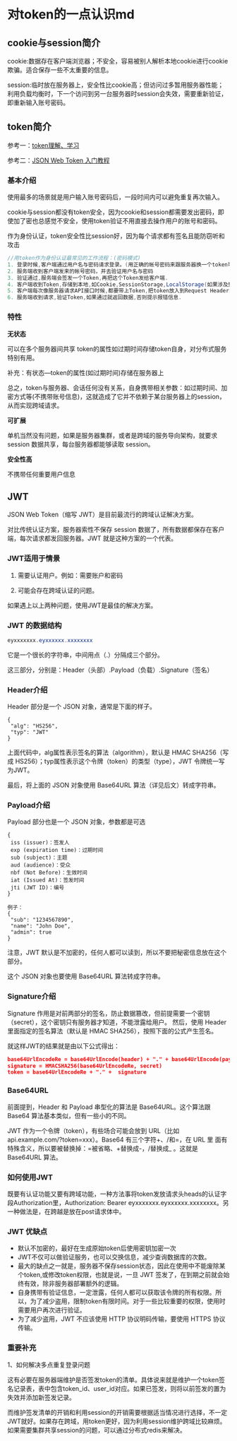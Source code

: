 # 对token的一点认识md

## cookie与session简介

cookie:数据存在客户端浏览器；不安全，容易被别人解析本地cookie进行cookie欺骗。适合保存一些不太重要的信息。

session:临时放在服务器上，安全性比cookie高；但访问过多暂用服务器性能；利用负载均衡时，下一个访问到另一台服务器时session会失效，需要重新验证，即重新输入账号密码。

## token简介

参考一：[token理解、学习](https://www.xgllseo.com/?p=6393)

参考二：[JSON Web Token 入门教程](http://www.ruanyifeng.com/blog/2018/07/json_web_token-tutorial.html)

### **基本介绍**

使用最多的场景就是用户输入账号密码后，一段时间内可以避免重复再次输入。

cookie与session都没有token安全，因为cookie和session都需要发出密码，即使加了密也总感觉不安全，使用token验证不用直接去操作用户的账号和密码。

作为身份认证，token安全性比session好，因为每个请求都有签名且能防窃听和攻击

```java
//用token作为身份认证最常见的工作流程：(密码模式)
1. 登录时候,客户端通过用户名与密码请求登录。(用正确的帐号密码来跟服务器换一个token可以理解为令牌)
2. 服务端收到客户端发来的帐号密码，并去验证用户名与密码
3. 验证通过,服务端会签发一个Token,再把这个Token发给客户端.
4. 客户端收到Token,存储到本地,如Cookie,SessionStorage,LocalStorage(如果涉及到跨域建议用cookie来暂时存储token).我们是存在SessionStorage
5. 客户端每次像服务器请求API接口时候,都要带上Token,把token放入到Request Headers服务器那里就可以获取到。(带上的token其实就是从存储在本地的Cookie,SessionStorage,LocalStorage来获取到token)
6. 服务端收到请求,验证Token,如果通过就返回数据,否则提示报错信息.
```

### **特性**

**无状态**

可以在多个服务器间共享  token的属性如过期时间存储token自身，对分布式服务特别有用。

补充：有状态—token的属性(如过期时间)存储在服务器上

 总之，token与服务器、会话任何没有关系，自身携带相关参数：如过期时间、加密方式等(不携带账号信息)，这就造成了它并不依赖于某台服务器上的session，从而实现跨域请求。

**可扩展**

单机当然没有问题，如果是服务器集群，或者是跨域的服务导向架构，就要求 session 数据共享，每台服务器都能够读取 session。

**安全性高**

不携带任何重要用户信息

## JWT

JSON Web Token（缩写 JWT）是目前最流行的跨域认证解决方案。

对比传统认证方案，服务器索性不保存 session 数据了，所有数据都保存在客户端，每次请求都发回服务器。JWT 就是这种方案的一个代表。

### **JWT适用于情景**

1. 需要认证用户。例如：需要账户和密码

2. 可能会存在跨域认证的问题。

如果遇上以上两种问题，使用JWT是最佳的解决方案。

### **JWT 的数据结构**

```java
eyxxxxxxx.eyxxxxxx.xxxxxxxx
```

它是一个很长的字符串，中间用点（.）分隔成三个部分。

这三部分，分别是：Header（头部）.Payload（负载）.Signature（签名）

### **Header介绍**

Header 部分是一个 JSON 对象，通常是下面的样子。

```
{
 "alg": "HS256",
 "typ": "JWT"
}
```

上面代码中，alg属性表示签名的算法（algorithm），默认是 HMAC SHA256（写成 HS256）；typ属性表示这个令牌（token）的类型（type），JWT 令牌统一写为JWT。

最后，将上面的 JSON 对象使用 Base64URL 算法（详见后文）转成字符串。

### **Payload介绍**

Payload 部分也是一个 JSON 对象，参数都是可选

```
{
 iss (issuer)：签发人
 exp (expiration time)：过期时间
 sub (subject)：主题
 aud (audience)：受众
 nbf (Not Before)：生效时间
 iat (Issued At)：签发时间
 jti (JWT ID)：编号
}

例子：
{
 "sub": "1234567890",
 "name": "John Doe",
 "admin": true
}
```

注意，JWT 默认是不加密的，任何人都可以读到，所以不要把秘密信息放在这个部分。

这个 JSON 对象也要使用 Base64URL 算法转成字符串。

### **Signature介绍**

Signature 作用是对前两部分的签名，防止数据篡改，但前提需要一个密钥（secret），这个密钥只有服务器才知道，不能泄露给用户。
		然后，使用 Header 里面指定的签名算法（默认是 HMAC SHA256），按照下面的公式产生签名。

就这样JWT的结果就是由以下公式得出：

```json
base64UrlEncodeRe = base64UrlEncode(header) + "." + base64UrlEncode(payload)
signature = HMACSHA256(base64UrlEncodeRe, secret) 
token = base64UrlEncodeRe + "." +  signature
```

### **Base64URL**

前面提到，Header 和 Payload 串型化的算法是 Base64URL。这个算法跟 Base64 算法基本类似，但有一些小的不同。

JWT 作为一个令牌（token），有些场合可能会放到 URL（比如 api.example.com/?token=xxx）。Base64 有三个字符+、/和=，在 URL 里
面有特殊含义，所以要被替换掉：=被省略、+替换成-，/替换成_ 。这就是 Base64URL 算法。

### **如何使用JWT**

既要有认证功能又要有跨域功能，一种方法事将token发放请求头heads的认证字段Authorization里，Authorization: Bearer eyxxxxxxx.eyxxxxxx.xxxxxxxx。另一种做法是，在跨越是放在post请求体中。

### **JWT 优缺点**

- 默认不加密的，最好在生成原始token后使用密钥加密一次
- JWT不仅可以做验证服务，也可以交换信息，减少查询数据库的次数。
- 最大的缺点之一就是，服务器不保存session状态，因此在使用中不能废除某个token,或修改token权限，也就是说，一旦 JWT 签发了，在到期之前就会始终有效，除非服务器部署额外的逻辑。
- 自身携带有验证信息，一定泄露，任何人都可以获取该令牌的所有权限。所以，为了减少盗用，限制token有限时间。对于一些比较重要的权限，使用时需要用户再次进行验证。
- 为了减少盗用，JWT 不应该使用 HTTP 协议明码传输，要使用 HTTPS 协议传输。

### **重要补充**

1、如何解决多点重复登录问题

这有必要在服务器端维护是否签发token的清单。具体说来就是维护一个token签名记录表，表中包含token_id、user_id对应。如果已签发，则将以前签发的置为失效并添加新签发记录。

而维护签发清单的开销和利用session的开销需要根据适当情况进行选择，不一定JWT就好。如果存在跨域，用token更好，因为利用session维护跨域比较麻烦。如果需要集群共享session的问题，可以通过分布式redis来解决。